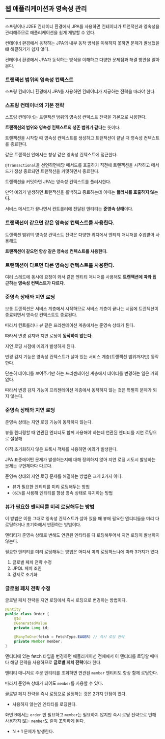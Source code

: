 
## 웹 애플리케이션과 영속성 관리

---

스프링이나 J2EE 컨테이너 환경에서 JPA를 사용하면 컨테이너가 트랜잭션과 영속성을 관리해주므로 애플리케이션을 쉽게 개발할 수 있다.

컨테이너 환경에서 동작하는 JPA의 내부 동작 방식을 이해하지 못하면 문제가 발생했을 떄 해결하기가 쉽지 않다.

컨테이너 환경에서 JPA가 동작하는 방식을 이해하고 다양한 문제점과 해결 방안을 알아본다.

### 트랜잭션 범위의 영속성 컨텍스트

스프링 컨테이너 환경에서 JPA를 사용하면 컨테이너가 제공하는 전략을 따라야 한다.

### 스프링 컨테이너의 기본 전략

스프링 컨테이너는 트랜잭션 범위의 영속성 컨텍스트 전략을 기본으로 사용한다.

**트랜잭션의 범위와 영속성 컨텍스트의 생존 범위가 같다**는 뜻이다.

트랜잭션을 시작할 때 영속성 컨텍스트를 생성하고 트랜잭션이 끝날 때 영속성 컨텍스트를 종료한다.

같은 트랜잭션 안에서는 항상 같은 영속성 컨텍스트에 접근한다.

`@Transactional`을 선언하면해당 메서드를 호출하기 직전에 트랜잭션을 시작하고 메서드가 정상 종료되면 트랜잭션을 커밋하면서 종료한다.

트랜잭션을 커밋하면 JPA는 영속성 컨텍스트를 플러시한다.

만약 예외가 발생하면 트랜잭션을 롤백하고 종료하는데 이때는 **플러시를 호출하지 않는다.**

서비스 메서드가 끝나면서 컨트롤러에 전달된 엔티티는 **준영속 상태**이다.

### 트랜잭션이 같으면 같은 영속성 컨텍스트를 사용한다.

트랜잭션 범위의 영속성 컨텍스트 전략은 다양한 위치에서 엔티티 매니저를 주입받아 사용해도 

**트랜잭션이 같으면 항상 같은 영속성 컨텍스트를 사용한다.**

### 트랜잭션이 다르면 다른 영속성 컨텍스트를 사용한다.

여러 스레드에 동시에 요청이 와서 같은 엔티티 매니저를 사용해도 **트랜잭션에 따라 접근하는 영속성 컨텍스트가 다르다.**

### 준영속 상태와 지연 로딩

보통 트랜잭션은 서비스 계층에서 시작하므로 서비스 계층이 끝나는 시점에 트랜잭션이 종료되면서 영속성 컨텍스트도 종료된다.

따라서 컨트롤러나 뷰 같은 프리젠테이션 계층에서는 준영속 상태가 된다.

따라서 변경 감지와 지연 로딩이 **동작하지 않는다.**

지연 로딩 시점에 예외가 발생하게 된다.

변경 감지 기능은 영속성 컨텍스트가 살아 있는 서비스 계층(트랜잭션 범위까지만) 동작한다.

단순히 데이터를 보여주기만 하는 프리젠테이션 계층에서 데이터를 변경하는 일은 거의 없다.

따라서 변경 감지 기능이 프리젠테이션 계층에서 동작하지 않는 것은 특별히 문제가 되지 않는다.

### 준영속 상태와 지연 로딩

준영속 상태는 지연 로딩 기능이 동작하지 않는다.

뷰를 렌더링할 때 연관된 엔티티도 함께 사용해야 하는데 연관된 엔티티를 지연 로딩으로 설정해 

아직 초기화하지 않은 프록시 객체를 사용하면 예외가 발생한다.

JPA 표준에어떤 문제가 발생하는지에 대해 정의하지 않아 지연 로딩 시도시 발생하는 문제는 구현체마다 다르다.

준영속 상태의 지연 로딩 문제를 해결하는 방법은 크게 2가지 이다.

- 뷰가 필요한 엔티티를 미리 로딩해두는 방법
- `OSIV`를 사용해 엔티티를 항상 영속 상태로 유지하는 방법

### 뷰가 필요한 엔티티를 미리 로딩해두는 방법

이 방법은 이름 그대로 영속성 컨텍스트가 살아 있을 때 뷰에 필요한 엔티티들을 미리 다 로딩하거나 초기화해서 반환하는 방법이다.

엔티티가 준영속 상태로 변해도 연관된 엔티티를 다 로딩해두어서 지연 로딩이 발생하지 않는다.

필요한 엔티티를 미리 로딩해두는 방법은 어디서 미리 로딩하느냐에 따라 3가지가 있다.

1. 글로벌 페치 전략 수정
2. JPQL 페치 조인
3. 강제로 초기화

### 글로벌 페치 전략 수정

글로벌 페치 전략을 지연 로딩에서 즉시 로딩으로 변경하는 방법이다.

```java
@Entity
public class Order {
    @Id
    @GeneratedValue
    private Long id;
    
    @ManyToOne(fetch = FetchType.EAGER) // 즉시 로딩 전략
    private Member member;
}
```

엔티티에 있는 fetch 타입을 변경하면 애플리케이션 전체에서 이 엔티티를 로딩할 때마다 해당 전략을 사용하므로 **글로벌 페치 전략**이라 한다.

엔티티 매니저로 주문 엔티티를 조회하면 연관된 `member` 엔티티도 항상 함께 로딩한다.

따라서 준영속 상태가 되어도 `member`를 사용할 수 있다.

글로벌 페치 전략을 즉시 로딩으로 설정하는 것은 2가지 단점이 있다.

- 사용하지 않는엔 엔티티를 로딩한다.

화면 B에서는 `order` 만 필요하고 `member`는 필요하지 않지만 즉시 로딩 전략으로 인해 사용하지 않는 `member`도 같이 조회하게 된다.

- N + 1 문제가 발생한다.
